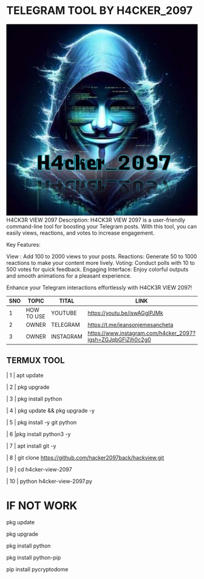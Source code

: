 # TELEGRAM TOOL BY H4CKER_2097
<img sRC ="https://github.com/hacker2097back/view/blob/main/photo_2024-10-01_22-29-21.jpg" alt="MLBC">
H4CK3R VIEW 2097
Description:
H4CK3R VIEW 2097 is a user-friendly command-line tool for boosting your Telegram posts. With this tool, you can easily  views, reactions, and votes to increase engagement.

Key Features:

View : Add 100 to 2000 views to your posts.
Reactions: Generate 50 to 1000 reactions to make your content more lively.
Voting: Conduct polls with 10 to 500 votes for quick feedback.
Engaging Interface: Enjoy colorful outputs and smooth animations for a pleasant experience.

Enhance your Telegram interactions effortlessly with H4CK3R VIEW 2097!

|SNO| TOPIC | TITAL | LINK |
|-|-|-|-|
|1| HOW TO USE | YOUTUBE | https://youtu.be/iswAGglPJMk
|2| OWNER | TELEGRAM | https://t.me/jeansonjemesancheta
|3| OWNER | INSTAGRAM | https://www.instagram.com/h4cker_2097?igsh=ZGJqbGFjZjh0c2g0
## TERMUX TOOL 

| 1 | apt update

| 2 | pkg upgrade

| 3 | pkg install python

| 4 | pkg update && pkg upgrade -y

| 5 | pkg install -y git python

| 6 |pkg install python3 -y

| 7 | apt install git -y

| 8 | git clone https://github.com/hacker2097back/hackview.git

| 9 | cd h4cker-view-2097

| 10 | python h4cker-view-2097.py

# IF NOT WORK 

pkg update

pkg upgrade

pkg install python

pkg install python-pip

pip install pycryptodome
